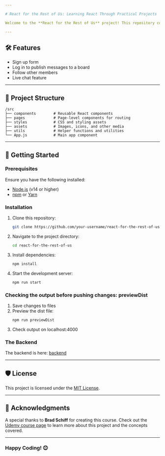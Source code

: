 ```yaml
---

# React for the Rest of Us: Learning React Through Practical Projects

Welcome to the **React for the Rest of Us** project! This repository contains code and resources for the course available on [Udemy](https://www.udemy.com/course/react-for-the-rest-of-us/). The course is designed to help you build modern React applications while learning the fundamentals of React in a hands-on, project-based manner.

---
```


## 🛠️ Features
- Sign up form
- Log in to publish messages to a board
- Follow other members
- Live chat feature

---

## 📁 Project Structure
```
/src
├── components        # Reusable React components
├── pages             # Page-level components for routing
├── styles            # CSS and styling assets
├── assets            # Images, icons, and other media
├── utils             # Helper functions and utilities
└── App.js            # Main app component
```

---

## 🚀 Getting Started

### Prerequisites
Ensure you have the following installed:
- [Node.js](https://nodejs.org/) (v14 or higher)
- [npm](https://www.npmjs.com/) or [Yarn](https://yarnpkg.com/)

### Installation
1. Clone this repository:
   ```bash
   git clone https://github.com/your-username/react-for-the-rest-of-us.git
   ```
2. Navigate to the project directory:
   ```bash
   cd react-for-the-rest-of-us
   ```
3. Install dependencies:
   ```bash
   npm install
   ```
4. Start the development server:
   ```bash
   npm run start
   ```
### Checking the output before pushing changes: previewDist

1. Save changes to files
2. Preview the dist file:
   ```bash
   npm run previewDist
   ```
3. Check output on localhost:4000

### The Backend
The backend is here: [backend](https://github.com/fukkusu/reactapp)

---

## 🛡️ License
This project is licensed under the [MIT License](LICENSE).  

---

## 🌟 Acknowledgments
A special thanks to **Brad Schiff** for creating this course. Check out the [Udemy course page](https://www.udemy.com/course/react-for-the-rest-of-us/) to learn more about this project and the concepts covered.

---

### Happy Coding! 😊


